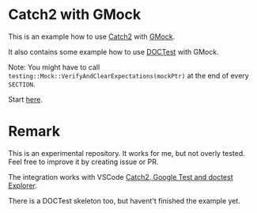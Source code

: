 # Catch2 with GMock

This is an example how to use [Catch2](https://github.com/catchorg/Catch2) with [GMock](https://github.com/google/googletest).

It also contains some example how to use [DOCTest](https://github.com/onqtam/doctest) with GMock.

Note: You might have to call `testing::Mock::VerifyAndClearExpectations(mockPtr)` at the end of every `SECTION`.

Start [here](./catch2example.test.cpp).

# Remark

This is an experimental repository. It works for me, but not overly tested.
Feel free to improve it by creating issue or PR.

The integration works with VSCode [Catch2, Google Test and doctest Explorer](https://marketplace.visualstudio.com/items?itemName=matepek.vscode-catch2-test-adapter).

There is a DOCTest skeleton too, but havent't finished the example yet.
